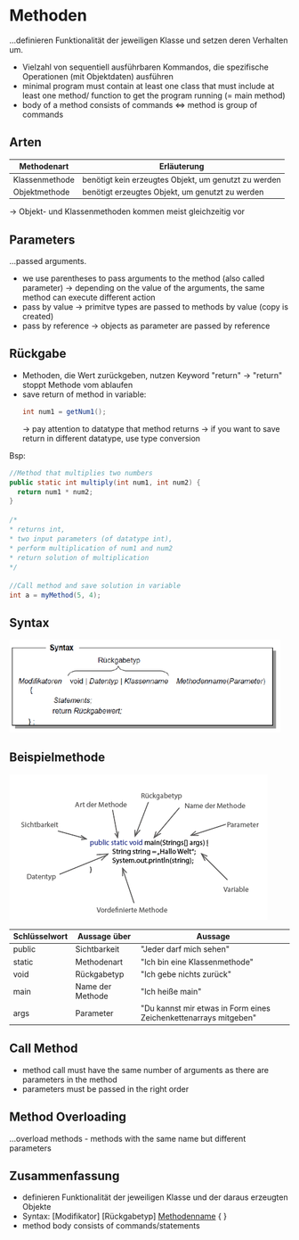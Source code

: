 # Methoden

...definieren Funktionalität der jeweiligen Klasse und setzen deren Verhalten um.

- Vielzahl von sequentiell ausführbaren Kommandos, die spezifische Operationen (mit Objektdaten) ausführen
- minimal program must contain at least one class that must include at least one method/ function to get the program running (= main method)
- body of a method consists of commands <=> method is group of commands

## Arten

| Methodenart    | Erläuterung                                          |
|----------------|------------------------------------------------------|
| Klassenmethode | benötigt kein erzeugtes Objekt, um genutzt zu werden |
| Objektmethode  | benötigt erzeugtes Objekt, um genutzt zu werden      |

-> Objekt- und Klassenmethoden kommen meist gleichzeitig vor


## Parameters

...passed arguments.

- we use parentheses to pass arguments to the method (also called parameter)
  -> depending on the value of the arguments, the same method can execute different action
- pass by value -> primitve types are passed to methods by value (copy is created)
- pass by reference -> objects as parameter are passed by reference

## Rückgabe

- Methoden, die Wert zurückgeben, nutzen Keyword "return"
  -> "return" stoppt Methode vom ablaufen
- save return of method in variable:
  ```java
  int num1 = getNum1();
  ```
  -> pay attention to datatype that method returns
  -> if you want to save return in different datatype, use type conversion

Bsp:
```java
//Method that multiplies two numbers
public static int multiply(int num1, int num2) {
  return num1 * num2;
}

/*
* returns int,
* two input parameters (of datatype int),
* perform multiplication of num1 and num2
* return solution of multiplication
*/

//Call method and save solution in variable
int a = myMethod(5, 4);
```

## Syntax

![](images/syntax-methode.PNG)

## Beispielmethode

![Methode mit Beschreibungspfeilen](images/methodenbeschreibung.PNG)

| Schlüsselwort | Aussage über     | Aussage                                                          |
|---------------|------------------|------------------------------------------------------------------|
| public        | Sichtbarkeit     | "Jeder darf mich sehen"                                          |
| static        | Methodenart      | "Ich bin eine Klassenmethode"                                    |
| void          | Rückgabetyp      | "Ich gebe nichts zurück"                                         |
| main          | Name der Methode | "Ich heiße main"                                                 |
| args          | Parameter        | "Du kannst mir etwas in Form eines Zeichenkettenarrays mitgeben" |

## Call Method

- method call must have the same number of arguments as there are parameters in the method
- parameters must be passed in the right order

## Method Overloading

...overload methods - methods with the same name but different parameters

## Zusammenfassung

- definieren Funktionalität der jeweiligen Klasse und der daraus erzeugten Objekte
- Syntax: [Modifikator] [Rückgabetyp] [Methodenname](Parameter) { }
- method body consists of commands/statements
